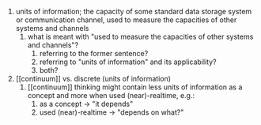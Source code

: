 1. units of information; the capacity of some standard data storage system or communication channel, used to measure the capacities of other systems and channels
	1. what is meant with "used to measure the capacities of other systems and channels"?
		1. referring to the former sentence?
		2. referring to "units of information" and its applicability?
		3. both?
2. [[continuum]] vs. discrete (units of information)
	1. [[continuum]] thinking might contain less units of information as a concept and more when used (near)-realtime, e.g.:
		1. as a concept → "it depends"
		2. used (near)-realtime → "depends on what?"